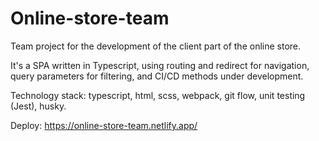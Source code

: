 # Online-store-team
Team project for the development of the client part of the online store. 

It's a SPA written in Typescript, using routing and redirect for navigation, query parameters for filtering, and CI/CD methods under development.

Technology stack: typescript, html, scss, webpack, git flow, unit testing (Jest), husky.

Deploy: https://online-store-team.netlify.app/
